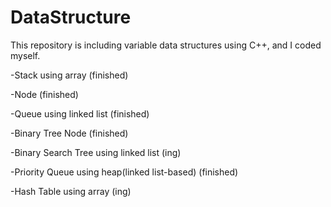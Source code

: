 # DataStructure
This repository is including variable data structures using C++, and I coded myself.

-Stack using array (finished)

-Node (finished)

-Queue using linked list (finished)

-Binary Tree Node (finished)

-Binary Search Tree using linked list (ing)

-Priority Queue using heap(linked list-based) (finished)

-Hash Table using array (ing)
